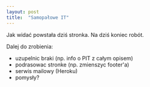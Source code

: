 ```yaml
---
layout: post
title:  "Samopałowe IT"
---
```


Jak widać powstała dziś stronka. Na dziś koniec robót.

Dalej do zrobienia:
- uzupelnic braki (np. info o PIT z całym opisem)
- podrasowac stronke (np. zmienszyc footer'a)
- serwis mailowy (Heroku)
- pomysły?


